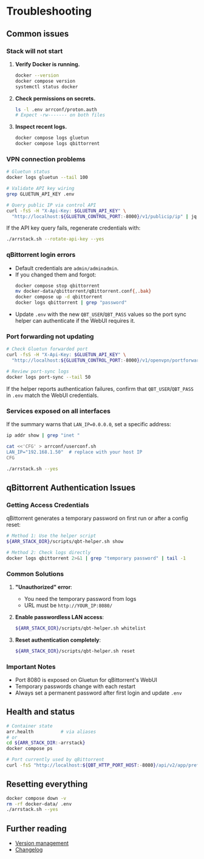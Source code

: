 # Troubleshooting

## Common issues

### Stack will not start
1. **Verify Docker is running.**
   ```bash
   docker --version
   docker compose version
   systemctl status docker
   ```
2. **Check permissions on secrets.**
   ```bash
   ls -l .env arrconf/proton.auth
   # Expect -rw------- on both files
   ```
3. **Inspect recent logs.**
   ```bash
   docker compose logs gluetun
   docker compose logs qbittorrent
   ```

### VPN connection problems
```bash
# Gluetun status
docker logs gluetun --tail 100

# Validate API key wiring
grep GLUETUN_API_KEY .env

# Query public IP via control API
curl -fsS -H "X-Api-Key: $GLUETUN_API_KEY" \
  "http://localhost:${GLUETUN_CONTROL_PORT:-8000}/v1/publicip/ip" | jq
```

If the API key query fails, regenerate credentials with:
```bash
./arrstack.sh --rotate-api-key --yes
```

### qBittorrent login errors
- Default credentials are `admin/adminadmin`.
- If you changed them and forgot:
  ```bash
  docker compose stop qbittorrent
  mv docker-data/qbittorrent/qBittorrent.conf{,.bak}
  docker compose up -d qbittorrent
  docker logs qbittorrent | grep "password"
  ```
- Update `.env` with the new `QBT_USER`/`QBT_PASS` values so the port sync helper can authenticate if the WebUI requires it.

### Port forwarding not updating
```bash
# Check Gluetun forwarded port
curl -fsS -H "X-Api-Key: $GLUETUN_API_KEY" \
  "http://localhost:${GLUETUN_CONTROL_PORT:-8000}/v1/openvpn/portforwarded" | jq

# Review port-sync logs
docker logs port-sync --tail 50
```
If the helper reports authentication failures, confirm that `QBT_USER`/`QBT_PASS` in `.env` match the WebUI credentials.

### Services exposed on all interfaces
If the summary warns that `LAN_IP=0.0.0.0`, set a specific address:
```bash
ip addr show | grep "inet "

cat <<'CFG' > arrconf/userconf.sh
LAN_IP="192.168.1.50"  # replace with your host IP
CFG

./arrstack.sh --yes
```

## qBittorrent Authentication Issues

### Getting Access Credentials

qBittorrent generates a temporary password on first run or after a config reset:

```bash
# Method 1: Use the helper script
${ARR_STACK_DIR}/scripts/qbt-helper.sh show

# Method 2: Check logs directly
docker logs qbittorrent 2>&1 | grep "temporary password" | tail -1
```

### Common Solutions

1. **"Unauthorized" error**:
   - You need the temporary password from logs
   - URL must be `http://YOUR_IP:8080/`

2. **Enable passwordless LAN access**:
   ```bash
   ${ARR_STACK_DIR}/scripts/qbt-helper.sh whitelist
   ```

3. **Reset authentication completely**:
   ```bash
   ${ARR_STACK_DIR}/scripts/qbt-helper.sh reset
   ```

### Important Notes
- Port 8080 is exposed on Gluetun for qBittorrent's WebUI
- Temporary passwords change with each restart
- Always set a permanent password after first login and update `.env`

## Health and status
```bash
# Container state
arr.health          # via aliases
# or
cd ${ARR_STACK_DIR:-arrstack}
docker compose ps
```

```bash
# Port currently used by qBittorrent
curl -fsS "http://localhost:${QBT_HTTP_PORT_HOST:-8080}/api/v2/app/preferences" | jq '.listen_port'
```

## Resetting everything
```bash
docker compose down -v
rm -rf docker-data/ .env
./arrstack.sh --yes
```

## Further reading
- [Version management](VERSION_MANAGEMENT.md)
- [Changelog](../CHANGELOG.md)

